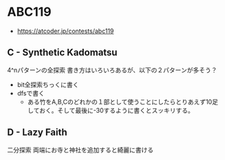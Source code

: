 # ABC119
* https://atcoder.jp/contests/abc119


## C - Synthetic Kadomatsu
4^nパターンの全探索
書き方はいろいろあるが、以下の２パターンが多そう？
* bit全探索ちっくに書く
* dfsで書く
  - ある竹をA,B,Cのどれかの１部として使うことにしたらとりあえず10足しておく。そして最後に-30するように書くとスッキリする。


## D - Lazy Faith
二分探索
両端にお寺と神社を追加すると綺麗に書ける
